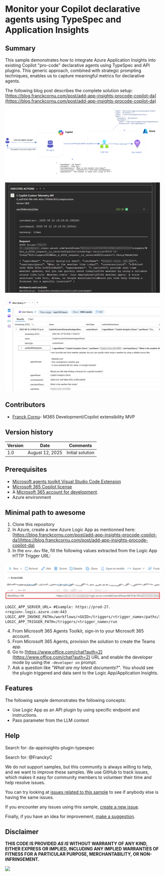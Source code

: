 # Monitor your Copilot declarative agents using TypeSpec and Application Insights

## Summary

This sample demonstrates how to integrate Azure Application Insights into existing Copilot "pro-code" declarative agents using TypeSpec and API plugins. This generic approach, combined with strategic prompting techniques, enables us to capture meaningful metrics for declarative agents.

The following blog post describes the complete solution setup: [https://blog.franckcornu.com/post/add-app-insights-procode-copilot-da](https://blog.franckcornu.com/post/add-app-insights-procode-copilot-da)

!["Architecture"](./assets/copilot_analytics_architecture.png)

!["Developer debug API plugin"](./assets/developer_debug.png)

!["Application Insights Logs"](./assets/app_insights_logs.png)

## Contributors

* [Franck Cornu](https://github.com/FranckyC)- M365 Development/Copilot extensibility MVP
## Version history

Version|Date|Comments
-------|----|--------
1.0|August 12, 2025|Initial solution

## Prerequisites

- [Microsoft agents toolkit Visual Studio Code Extension](https://marketplace.visualstudio.com/items?itemName=TeamsDevApp.ms-teams-vscode-extension)
- [Microsoft 365 Copilot license](https://learn.microsoft.com/microsoft-365-copilot/extensibility/prerequisites#prerequisites)
- A [Microsoft 365 account for development](https://docs.microsoft.com/microsoftteams/platform/toolkit/accounts).
- Azure environment

## Minimal path to awesome

1. Clone this repository
2. In Azure, create a new Azure Logic App as mentionned here:  [https://blog.franckcornu.com/post/add-app-insights-procode-copilot-da](https://blog.franckcornu.com/post/add-app-insights-procode-copilot-da)
3. In the `env.dev` file, fill the following values extracted from the Logic App HTTP Trigger URL:

!["Logic App"](./assets/workflow_url.png)

```text
LOGIC_APP_SERVER_URL= #Example: https://prod-27.<region>.logic.azure.com:443
LOGIC_APP_INVOKE_PATH=/workflows/<GUID>/triggers/<trigger_name>/paths/invoke
LOGIC_APP_TRIGGER_PATH=/triggers/<trigger_name>/run
```

4. From Microsoft 365 Agents Toolkit, sign-in to your Microsoft 365 account.
5. From Microsoft 365 Agents, provision the solution to create the Teams app.
5. Go to [https://www.office.com/chat?auth=2](https://www.office.com/chat?auth=2) URL and enable the developer mode by using the `-developer on` prompt.
7. Ask a question like _"What are my latest documents?"_. You should see the plugin triggered and data sent to the Logic App/Application Insights.

## Features

The following sample demonstrates the following concepts:
- Use Logic App as an API plugin by using specific endpoint and instructions.
- Pass parameter from the LLM context

<!--
RESERVED FOR REPO MAINTAINERS

We'll add the video from the community call recording here

## Video

[![YouTube video title](./assets/video-thumbnail.jpg)](https://www.youtube.com/watch?v=XXXXX "YouTube video title")
-->

## Help

Search for:
da-appinsights-plugin-typespec

Search for:
@FranckyC

We do not support samples, but this community is always willing to help, and we want to improve these samples. We use GitHub to track issues, which makes it easy for  community members to volunteer their time and help resolve issues.

You can try looking at [issues related to this sample](https://github.com/pnp/copilot-pro-dev-samples/issues?q=label%3A%22sample%3A%20da-appinsights-plugin-typespec%22) to see if anybody else is having the same issues.

If you encounter any issues using this sample, [create a new issue](https://github.com/pnp/copilot-pro-dev-samples/issues/new).

Finally, if you have an idea for improvement, [make a suggestion](https://github.com/pnp/copilot-pro-dev-samples/issues/new).

## Disclaimer

**THIS CODE IS PROVIDED *AS IS* WITHOUT WARRANTY OF ANY KIND, EITHER EXPRESS OR IMPLIED, INCLUDING ANY IMPLIED WARRANTIES OF FITNESS FOR A PARTICULAR PURPOSE, MERCHANTABILITY, OR NON-INFRINGEMENT.**

![](https://m365-visitor-stats.azurewebsites.net/SamplesGallery/da-appinsights-plugin-typespec)
